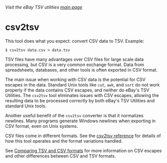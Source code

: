 _Visit the eBay TSV utilities [main page](../README.md)_

# csv2tsv

This tool does what you expect: convert CSV data to TSV. Example:
```
$ csv2tsv data.csv > data.tsv
```

TSV files have many advantages over CSV files for large scale data processing, but CSV is a very common exchange format. Data from spreadsheets, databases, and other tools is often exported in CSV format.

The main issue when working with CSV data is the potential for CSV escapes in the data. Standard Unix tools like `cut`, `awk`, and `sort` do not work properly if the data contains CSV escapes, and neither do eBay's TSV Utilities. The `csv2tsv` tool eliminates issues with CSV escapes, allowing the resulting data to be processed correctly by both eBay's TSV Utilities and standard Unix tools.

Another useful benefit of the `csv2tsv` converter is that it normalizes newlines. Many programs generate Windows newlines when exporting in CSV format, even on Unix systems.

CSV files come in different formats. See the [csv2tsv reference](../docs/ToolReference.md#csv2tsv-reference) for details of how this tool operates and the format variations handled.

See [Comparing TSV and CSV formats](../docs/comparing-tsv-and-csv.md) for more information on CSV escapes and other differences between CSV and TSV formats.
